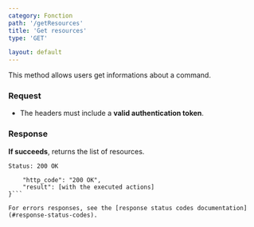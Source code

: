 ```yaml
---
category: Fonction
path: '/getResources'
title: 'Get resources'
type: 'GET'

layout: default
---
```


This method allows users get informations about a command.

### Request

* The headers must include a **valid authentication token**.

### Response

**If succeeds**, returns the list of resources.

```Status: 200 OK```
```{
    "http_code": "200 OK", 
    "result": [with the executed actions]
}```

For errors responses, see the [response status codes documentation](#response-status-codes).
